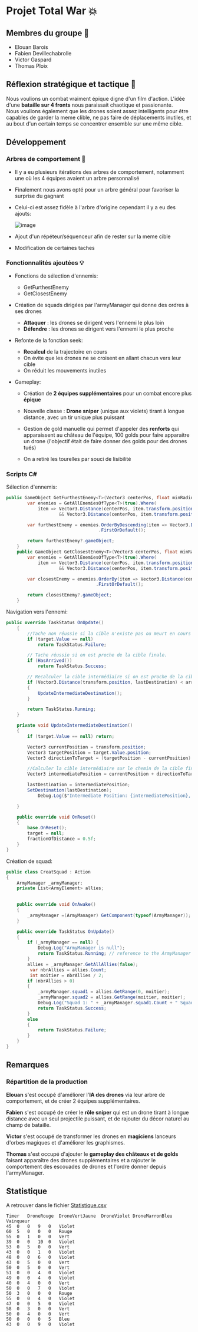 # Projet Total War :boom:

## Membres du groupe 🤵

- Elouan Barois
- Fabien Devillechabrolle
- Victor Gaspard
- Thomas Ploix

## Réflexion stratégique et tactique 🤔
Nous voulions un combat vraiment épique digne d'un film d'action. L'idée d'une **bataille sur 4 fronts** nous paraissait chaotique et passionante.<br/>Nous voulions également que les drones soient assez intelligents pour être capables de garder la meme clible, ne pas faire de déplacements inutiles, et au bout d'un certain temps se concentrer ensemble sur une même cible.

## Développement
### Arbres de comportement 🌳
- Il y a eu plusieurs itérations des arbres de comportement, notamment une où les 4 équipes avaient un arbre personnalisé
- Finalement nous avons opté pour un arbre général pour favoriser la surprise du gagnant
- Celui-ci est assez fidèle à l'arbre d'origine cependant il y a eu des ajouts:
  
  ![image](https://github.com/user-attachments/assets/9659413e-4f37-4cc6-a193-b2a22650de6c)
- Ajout d'un répéteur/séquenceur afin de rester sur la meme cible
- Modification de certaines taches

### Fonctionnalités ajoutées 💡


- Fonctions de sélection d'ennemis:
    - GetFurthestEnemy
    - GetClosestEnemy
  
- Création de squads dirigées par l'armyManager qui donne des ordres à ses drones 
    - **Attaquer** : les drones se dirigent vers l'ennemi le plus loin
    - **Défendre** : les drones se dirigent vers l'ennemi le plus proche

- Refonte de la fonction seek:
    - **Recalcul** de la trajectoire en cours
    - On évite que les drones ne se croisent en allant chacun vers leur cible
    - On réduit les mouvements inutiles
    
- Gameplay: 
  - Création de **2 équipes supplémentaires** pour un combat encore plus **épique**
  - Nouvelle classe : **Drone sniper** (unique aux violets) tirant à longue distance, avec un tir unique plus puissant
  - Gestion de gold manuelle qui  permet d'appeler des **renforts** qui apparaissent au château de l'équipe, 100 golds pour faire apparaitre un drone
(l'objectif était de faire donner des golds pour des drones tués)

  - On a retiré les tourelles par souci de lisibilité

### Scripts C#

Sélection d'ennemis:
```C#
public GameObject GetFurthestEnemy<T>(Vector3 centerPos, float minRadius, float maxRadius) where T : ArmyElement {
        var enemies = GetAllEnemiesOfType<T>(true).Where(
            item => Vector3.Distance(centerPos, item.transform.position) > minRadius
                    && Vector3.Distance(centerPos, item.transform.position) < maxRadius);

        var furthestEnemy = enemies.OrderByDescending(item => Vector3.Distance(centerPos, item.transform.position))
                                   .FirstOrDefault();

        return furthestEnemy?.gameObject;
    }
    public GameObject GetClosestEnemy<T>(Vector3 centerPos, float minRadius, float maxRadius) where T : ArmyElement {
        var enemies = GetAllEnemiesOfType<T>(true).Where(
            item => Vector3.Distance(centerPos, item.transform.position) > minRadius
                    && Vector3.Distance(centerPos, item.transform.position) < maxRadius);

        var closestEnemy = enemies.OrderBy(item => Vector3.Distance(centerPos, item.transform.position))
                                  .FirstOrDefault();

        return closestEnemy?.gameObject;
    }
```

Navigation vers l'ennemi:
```C#
public override TaskStatus OnUpdate()
    {
        //Tache non réussie si la cible n'existe pas ou meurt en cours
        if (target.Value == null)
            return TaskStatus.Failure;

        // Tache réussie si on est proche de la cible finale.
        if (HasArrived())
            return TaskStatus.Success;

        // Recalculer la cible intermédiaire si on est proche de la cible finale.
        if (Vector3.Distance(transform.position, lastDestination) < arriveDistance.Value)
        {
            UpdateIntermediateDestination();
        }

        return TaskStatus.Running;
    }

    private void UpdateIntermediateDestination()
    {
        if (target.Value == null) return;

        Vector3 currentPosition = transform.position;
        Vector3 targetPosition = target.Value.position;
        Vector3 directionToTarget = (targetPosition - currentPosition).normalized;

        //Calculer la cible intermédiaire sur le chemin de la cible finales
        Vector3 intermediatePosition = currentPosition + directionToTarget * fractionOfDistance.Value * Vector3.Distance(currentPosition, targetPosition);

        lastDestination = intermediatePosition;
        SetDestination(lastDestination);
            Debug.Log($"Intermediate Position: {intermediatePosition}, Target: {target.Value.name}");

    }

    public override void OnReset()
    {
        base.OnReset();
        target = null;
        fractionOfDistance = 0.5f;
    }
}
```

Création de squad:
```C#
public class CreatSquad : Action
{
    ArmyManager _armyManager;
    private List<ArmyElement> allies;

    
    public override void OnAwake()
    {
        _armyManager =(ArmyManager) GetComponent(typeof(ArmyManager));
    }

    public override TaskStatus OnUpdate()
    {
        if (_armyManager == null) {
            Debug.Log("ArmyManager is null");
            return TaskStatus.Running; // reference to the ArmyManager has not been injected yet
        }
        allies = _armyManager.GetAllAllies(false);
         var nbrAllies = allies.Count;
         int moitier = nbrAllies / 2;
        if (nbrAllies > 0)
        {
            _armyManager.squad1 = allies.GetRange(0, moitier);
            _armyManager.squad2 = allies.GetRange(moitier, moitier);
            Debug.Log("Squad 1: " + _armyManager.squad1.Count + " Squad 2: " + _armyManager.squad2.Count);
            return TaskStatus.Success;
        }
        else
        {
            return TaskStatus.Failure;
        }
    }
}
```

## Remarques

  ### Répartition de la production
**Elouan** s'est occupé d'améliorer l'**IA des drones** via leur arbre de comportement, et de créer 2 équipes supplémentaires.

**Fabien** s'est occupé de créer le **rôle sniper** qui est un drone tirant à longue distance avec un seul projectile puissant, et de rajouter du décor naturel au champ de bataille.

**Victor** s'est occupé de transformer les drones en **magiciens** lanceurs d'orbes magiques et d'améliorer les graphismes.

**Thomas** s'est occupé d'ajouter le **gameplay des châteaux et de golds** faisant apparaître des drones supplémentaires et a rajouter le comportement des escouades de drones et l'ordre donner depuis l'armyManager.


## Statistique

A retrouver dans le fichier [Statistique.csv](/Statistique.csv)

    Timer	DroneRouge	DroneVertJaune	DroneViolet	DroneMarronBleu	Vainqueur
    45	0	0	9	0	Violet
    60	5	0	0	0	Rouge
    55	0	1	0	0	Vert
    39	0	0	10	0	Violet
    53	0	5	0	0	Vert
    43	0	0	1	0	Violet
    48	0	0	6	0	Violet
    43	0	5	0	0	Vert
    50	0	5	0	0	Vert
    51	0	0	4	0	Violet
    49	0	0	4	0	Violet
    40	0	4	0	0	Vert
    50	0	0	7	0	Violet
    50	3	0	0	0	Rouge
    55	0	0	4	0	Violet
    47	0	0	5	0	Violet
    58	0	3	0	0	Vert
    50	0	4	0	0	Vert
    50	0	0	0	5	Bleu
    43	0	0	9	0	Violet
